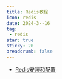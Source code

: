 ```yaml
---
title: Redis教程
icon: redis
date: 2024-3--16
tag:
 - redis
star: true
sticky: 20
breadcrumb: false
---
```




- [Redis安装和配置](./redis.md)
